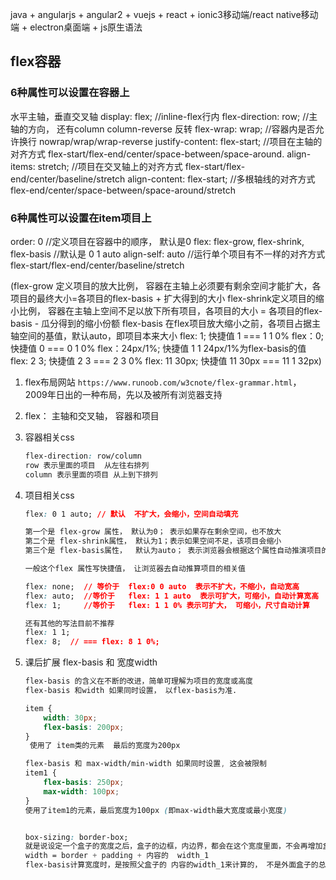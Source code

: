 java + angularjs + angular2 + vuejs + react + ionic3移动端/react native移动端 + electron桌面端 + js原生语法

## flex容器

### 6种属性可以设置在容器上
水平主轴，垂直交叉轴
display: flex;  //inline-flex行内
flex-direction: row;  //主轴的方向， 还有column column-reverse 反转
flex-wrap: wrap;  //容器内是否允许换行 nowrap/wrap/wrap-reverse
justify-content: flex-start; //项目在主轴的对齐方式 flex-start/flex-end/center/space-between/space-around.
align-items: stretch;   //项目在交叉轴上的对齐方式 flex-start/flex-end/center/baseline/stretch
align-content: flex-start;  //多根轴线的对齐方式 flex-end/center/space-between/space-around/stretch

### 6种属性可以设置在item项目上
order: 0  //定义项目在容器中的顺序， 默认是0
flex: flex-grow, flex-shrink, flex-basis  //默认是 0 1 auto
align-self: auto //运行单个项目有不一样的对齐方式  flex-start/flex-end/center/baseline/stretch

(flex-grow 定义项目的放大比例， 容器在主轴上必须要有剩余空间才能扩大，各项目的最终大小=各项目的flex-basis + 扩大得到的大小
flex-shrink定义项目的缩小比例， 容器在主轴上空间不足以放下所有项目，各项目的大小 = 各项目的flex-basis - 瓜分得到的缩小份额
flex-basis 在flex项目放大缩小之前，各项目占据主轴空间的基值，默认auto，即项目本来大小
flex: 1; 快捷值 1 === 1 1 0%
flex：0; 快捷值 0 === 0 1 0%
flex：24px/1%; 快捷值 1 1 24px/1%为flex-basis的值
flex: 2 3; 快捷值 2 3 === 2 3 0%
flex: 11 30px; 快捷值 11 30px === 11 1 32px)



1. flex布局网站 `https://www.runoob.com/w3cnote/flex-grammar.html`， 2009年日出的一种布局，先以及被所有浏览器支持

2. flex：  主轴和交叉轴， 容器和项目

3. 容器相关css

   ```css
   flex-direction: row/column
   row 表示里面的项目  从左往右排列
   column 表示里面的项目 从上到下排列
   ```

4. 项目相关css

   ```css
   flex: 0 1 auto; // 默认  不扩大，会缩小，空间自动填充
   
   第一个是 flex-grow 属性， 默认为0； 表示如果存在剩余空间，也不放大
   第二个是 flex-shrink属性， 默认为1；表示如果空间不足，该项目会缩小
   第三个是 flex-basis属性，  默认为auto； 表示浏览器会根据这个属性自动推演项目的宽度和高度； 这个值可以写 auto, 10%, 50px
   
   一般这个flex 属性写快捷值， 让浏览器去自动推算项目的相关值
   
   flex: none;  // 等价于  flex:0 0 auto  表示不扩大，不缩小，自动宽高
   flex: auto;  //等价于   flex: 1 1 auto  表示可扩大，可缩小，自动计算宽高
   flex: 1;     //等价于   flex: 1 1 0% 表示可扩大， 可缩小，尺寸自动计算
   
   还有其他的写法目前不推荐
   flex: 1 1;
   flex: 8;  // === flex: 8 1 0%;
   ```

5. 课后扩展 flex-basis 和 宽度width

   ```css
   flex-basis 的含义在不断的改进，简单可理解为项目的宽度或高度
   flex-basis 和width 如果同时设置， 以flex-basis为准.
   
   item {
       width: 30px;
       flex-basis: 200px;
   }
    使用了 item类的元素  最后的宽度为200px
   
   flex-basis 和 max-width/min-width 如果同时设置, 这会被限制
   item1 {
       flex-basis: 250px;
       max-width: 100px;
   }
   使用了item1的元素，最后宽度为100px (即max-width最大宽度或最小宽度)
   
   
   box-sizing: border-box;
   就是说设定一个盒子的宽度之后，盒子的边框，内边界，都会在这个宽度里面，不会再增加盒子的宽度了
   width = border + padding + 内容的  width_1
   flex-basis计算宽度时，是按照父盒子的 内容的width_1来计算的， 不是外面盒子的总宽度
   ```

   